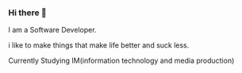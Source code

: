### Hi there 👋
 I am a Software Developer.
 
 i like to make things that make life better and suck less. 
 
 Currently Studying IM(information technology and media production)
